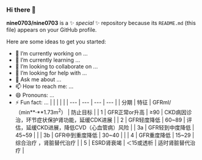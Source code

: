 ### Hi there 👋

**nine0703/nine0703** is a ✨ _special_ ✨ repository because its `README.md` (this file) appears on your GitHub profile.

Here are some ideas to get you started:

- 🔭 I’m currently working on ...
- 🌱 I’m currently learning ...
- 👯 I’m looking to collaborate on ...
- 🤔 I’m looking for help with ...
- 💬 Ask me about ...
- 📫 How to reach me: ...
- 😄 Pronouns: ...
- ⚡ Fun fact: ...
|     |     |     |     |
| --- | --- | --- | --- |
| 分期  | 特征  | GFRml/（min**·**1.73m<sup>2</sup>） | 防止目标 |
| 1   | GFR正常or升高 | ≥90 | CKD病因诊治，环节症状保护肾功能，延缓CDK进展 |
| 2   | GFR轻度降低 | 60~89 | 评估，延缓CKD进展，降低CVD（心血管病）风险 |
| 3a  | GFR轻到中度降低 | 45~59 |     |
| 3b  | GFR中到重度降低 | 30~40 |     |
| 4   | GFR重度降低 | 15~29 | 综合治疗 ，肾脏替代治疗 |
| 5   | ESRD肾衰竭 | ＜15或透析 | 适时肾脏替代治疗 |
